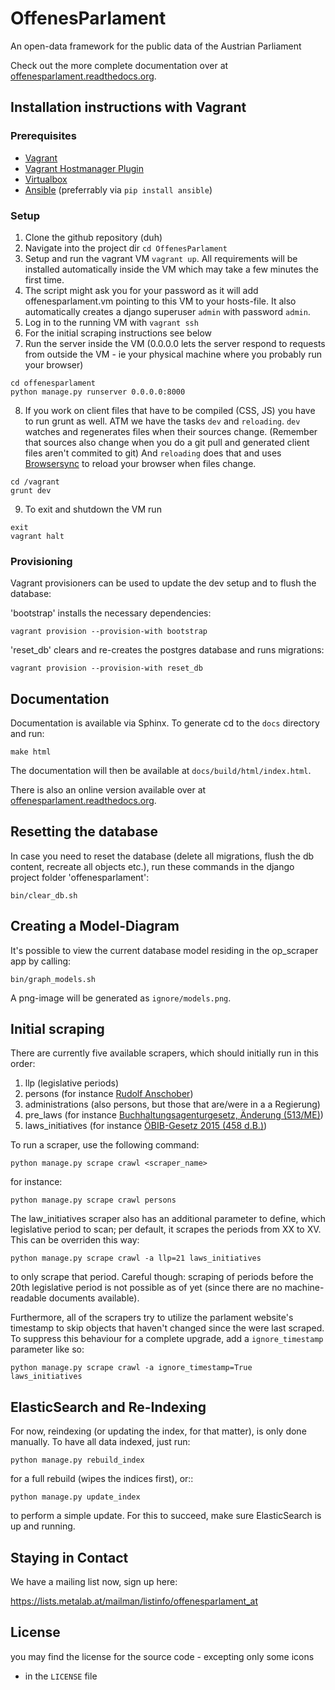 # OffenesParlament

An open-data framework for the public data of the Austrian Parliament

Check out the more complete documentation over at [offenesparlament.readthedocs.org](http://offenesparlament.readthedocs.org/en/latest/).

## Installation instructions with Vagrant

### Prerequisites

- [Vagrant](https://docs.vagrantup.com/v2/installation/index.html)
- [Vagrant Hostmanager Plugin](https://github.com/smdahlen/vagrant-hostmanager)
- [Virtualbox](https://www.virtualbox.org/)
- [Ansible](http://docs.ansible.com/ansible/intro_installation.html#installing-the-control-machine) (preferrably via `pip install ansible`)


### Setup

1. Clone the github repository (duh)
2. Navigate into the project dir `cd OffenesParlament`
3. Setup and run the vagrant VM `vagrant up`. All requirements will be
   installed automatically inside the VM which may take a few minutes
   the first time.
4. The script might ask you for your password as it will add
   offenesparlament.vm pointing to this VM to your hosts-file. It also
   automatically creates a django superuser `admin` with password `admin`.
5. Log in to the running VM with `vagrant ssh`
6. For the initial scraping instructions see below
7. Run the server inside the VM (0.0.0.0 lets the server respond to
   requests from outside the VM - ie your physical machine where you
   probably run your browser)

 ```
 cd offenesparlament
 python manage.py runserver 0.0.0.0:8000
 ```

8. If you work on client files that have to be compiled (CSS, JS) you
   have to run grunt as well. ATM we have the tasks `dev` and `reloading`.
   `dev` watches and regenerates files when their sources change.
   (Remember that sources also change when you do a git pull and
   generated client files aren't commited to git) And `reloading` does
   that and uses [Browsersync](http://www.browsersync.io/) to reload your browser when files
   change.

 ```
 cd /vagrant
 grunt dev
 ```

9. To exit and shutdown the VM run

 ```
 exit
 vagrant halt
 ```

### Provisioning

Vagrant provisioners can be used to update the dev setup and to flush the database:

'bootstrap' installs the necessary dependencies:

 ```
 vagrant provision --provision-with bootstrap
 ```

'reset_db' clears and re-creates the postgres database and runs migrations:

 ```
 vagrant provision --provision-with reset_db
 ```

## Documentation

Documentation is available via Sphinx. To generate cd to the `docs` directory and run:

```
make html
```

The documentation will then be available at ``docs/build/html/index.html``.

There is also an online version available over at [offenesparlament.readthedocs.org](http://offenesparlament.readthedocs.org/en/latest/).

## Resetting the database

In case you need to reset the database (delete all migrations, flush the db content, recreate all objects etc.), run these commands in the django project folder 'offenesparlament':

```
bin/clear_db.sh
```

## Creating a Model-Diagram

It's possible to view the current database model residing in the op_scraper app by calling:

```
bin/graph_models.sh
```

A png-image will be generated as ``ignore/models.png``.

## Initial scraping

There are currently five available scrapers, which should initially run in this order:

1. llp (legislative periods)
2. persons (for instance [Rudolf Anschober](http://www.parlament.gv.at/WWER/PAD_00024/index.shtml))
3. administrations (also persons, but those that are/were in a a Regierung)
4. pre_laws (for instance [Buchhaltungsagenturgesetz, Änderung (513/ME)](http://www.parlament.gv.at/PAKT/VHG/XXIV/ME/ME_00513/index.shtml))
5. laws_initiatives (for instance [ÖBIB-Gesetz 2015 (458 d.B.)](http://www.parlament.gv.at/PAKT/VHG/XXV/I/I_00458/index.shtml))

To run a scraper, use the following command:

```
python manage.py scrape crawl <scraper_name>
```

for instance:

```
python manage.py scrape crawl persons
```

The law_initiatives scraper also has an additional parameter to define, which legislative period to scan; per default, it scrapes the periods from XX to XV. This can be overriden this way:

```
python manage.py scrape crawl -a llp=21 laws_initiatives
```

to only scrape that period. Careful though: scraping of periods before the 20th legislative period is not possible as of yet (since there are no machine-readable documents available).

Furthermore, all of the scrapers try to utilize the parlament website's timestamp to skip objects that haven't changed since the were last scraped. To suppress this behaviour for a complete upgrade, add a `ignore_timestamp` parameter like so:

```
python manage.py scrape crawl -a ignore_timestamp=True laws_initiatives
```

## ElasticSearch and Re-Indexing

For now, reindexing (or updating the index, for that matter), is only done manually. To have all data indexed, just run:

```
python manage.py rebuild_index
```

for a full rebuild (wipes the indices first), or::

```
python manage.py update_index
```

to perform a simple update. For this to succeed, make sure ElasticSearch is up and running.

## Staying in Contact

We have a mailing list now, sign up here:

https://lists.metalab.at/mailman/listinfo/offenesparlament_at


## License

you may find the license for the source code - excepting only some icons
- in the `LICENSE` file
